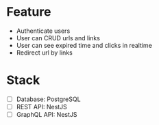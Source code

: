 # Feature
- Authenticate users
- User can CRUD urls and links
- User can see expired time and clicks in realtime
- Redirect url by links

# Stack
- [ ] Database: PostgreSQL
- [ ] REST API: NestJS
- [ ] GraphQL API: NestJS
